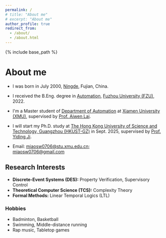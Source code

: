 ```yaml
---
permalink: /
# title: "About me"
# excerpt: "About me"
author_profile: true
redirect_from: 
  - /about/
  - /about.html
---
```


{% include base_path %}

# About me
- I was born in July 2000, [Ningde](https://en.wikipedia.org/wiki/Ningde), Fujian, China.
- I received the B.Eng. degree in [Automation](https://dqxy.fzu.edu.cn/en/info/1003/1018.htm), [Fuzhou University (FZU)](https://en.fzu.edu.cn/), 2022.
- I'm a Master student of [Department of Automation](https://auto.xmu.edu.cn/) at [Xiamen University (XMU)](https://en.xmu.edu.cn/main.htm), supervised by [Prof. Aiwen Lai](https://aivens123.github.io/aiwenlai.github.io/).
- I will start my Ph.D. study at [The Hong Kong University of Science and Technology, Guangzhou (HKUST-GZ)](https://www.hkust-gz.edu.cn/) in Sept. 2025, supervised by [Prof. Yiding Ji](https://facultyprofiles.hkust-gz.edu.cn/faculty-personal-page/JI-Yiding/jiyiding).

- Email: [miaosw0706@stu.xmu.edu.cn](mailto:miaosw0706@stu.xmu.edu.cn);  
         [miaosw0706@gmail.com](mailto:miaosw0706@gmail.com)

## Research Interests
- **Discrete-Event Systems (DES):** Property Verification, Supervisory Control
- **Theoretical Computer Science (TCS):** Complexity Theory
- **Formal Methods:** Linear Temporal Logics (LTL)

### Hobbies
- Badminton, Basketball
- Swimming, Middle-distance running
- Rap music, Tabletop games

<!-- For more info
------
More info about configuring academicpages can be found in [the guide](https://academicpages.github.io/markdown/). The [guides for the Minimal Mistakes theme](https://mmistakes.github.io/minimal-mistakes/docs/configuration/) (which this theme was forked from) might also be helpful. -->
